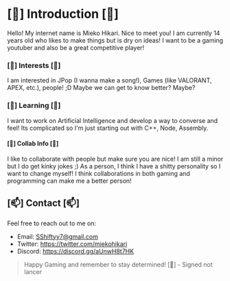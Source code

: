 # [👋] Introduction [👋]
Hello! My internet name is Mieko Hikari. Nice to meet you! I am currently 14 years old who likes to make things but is dry on ideas! I want to be a gaming youtuber and also be a great competitive player!

### [👀] Interests [👀]
I am interested in JPop (I wanna make a song!), Games (like VALORANT, APEX, etc.), people! ;D Maybe we can get to know better? Maybe?

### [🌱] Learning [🌱]
I want to work on Artificial Intelligence and develop a way to converse and feel! Its complicated so I'm just starting out with C++, Node, Assembly.

#### [💞]️ Collab Info [💞]
I like to collaborate with people but make sure you are nice! I am still a minor but I do get kinky jokes ;) As a person, I think I have a shitty personality so I want to change myself! I think collaborations in both gaming and programming can make me a better person!

## [📫] Contact [📫]
Feel free to reach out to me on:
- Email: SShiftyy7@gmail.com
- Twitter: https://twitter.com/miekohikari
- Discord: https://discord.gg/aUnwH8t7HK

> Happy Gaming and remember to stay determined! [💙]
> \- Signed not lancer

